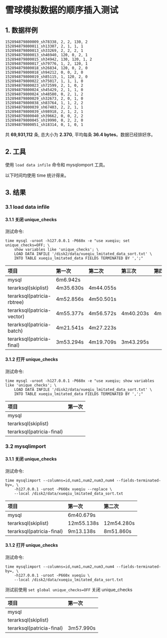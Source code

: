 # 雪球模拟数据的顺序插入测试

## 1. 数据样例

```
152894879800009_sh78338, 2, 2, 130, 2
152894879800011_sh13307, 2, 1, 1, 1
152894879800013_sh33269, 2, 2, 2, 1
152894879800013_sh46940, 120, 0, 2, 1
152894879800015_sh34942, 130, 120, 1, 2
152894879800017_sh79776, 1, 2, 120, 1
152894879800018_sh26834, 120, 0, 2, 0
152894879800018_sh94212, 0, 0, 2, 0
152894879800019_sh85115, 1, 120, 2, 0
152894879800022_sh75017, 1, 1, 1, 0
152894879800023_sh72599, 2, 1, 0, 2
152894879800024_sh45429, 2, 1, 1, 0
152894879800024_sh48580, 0, 2, 1, 2
152894879800029_sh32673, 2, 0, 1, 0
152894879800038_sh83764, 1, 1, 2, 2
152894879800039_sh67403, 2, 2, 1, 1
152894879800039_sh98918, 2, 1, 2, 1
152894879800040_sh39662, 0, 0, 2, 2
152894879800045_sh19990, 0, 2, 2, 0
152894879800051_sh18314, 0, 1, 0, 1
```

共 **69,931,112** 条, 总大小为 **2.37G**, 平均每条 **36.4 bytes**。数据已经排好序。

## 2. 工具

使用 ```load data infile``` 命令和 mysqlomport 工具。

以下时间均使用 time 统计得来。

## 3. 结果

### 3.1 load data infile

#### 3.1.1 关闭 unique_checks

测试命令:
```
time mysql -uroot -h127.0.0.1 -P660x -e "use xueqiu; set unique_checks=OFF; \
    show variables like 'unique_checks'; \
    LOAD DATA INFILE '/disk2/data/xueqiu_lmitated_data_sort.txt' \
    INTO TABLE xueqiu_lmitated_data FIELDS TERMINATED BY ',';"
```

| 项目 | 第一次 | 第二次 | 第三次 | 第四次 |
|:---|:-----|:-----|:-----|:-----|
| mysql                      | 6m6.942s  |           |           |           |
| terarksql(skiplist)        | 4m35.630s | 4m44.055s |           |           |
| terarksql(patricia-rbtree) | 4m52.856s | 4m50.501s |           |           |
| terarksql(patricia-vector) | 4m55.377s | 4m56.572s | 4m40.203s | 4m27.000s |
| terarksql(patricia-batch)  | 4m21.541s | 4m27.223s |           |           |
| terarksql(patricia-final)  | 3m53.294s | 4m19.709s | 3m43.295s |           |

#### 3.1.2 打开 unique_checks

测试命令:
```
time mysql -uroot -h127.0.0.1 -P660x -e "use xueqiu; show variables like 'unique_checks'; \
    LOAD DATA INFILE '/disk2/data/xueqiu_lmitated_data_sort.txt' \
    INTO TABLE xueqiu_lmitated_data FIELDS TERMINATED BY ',';"
```

| 项目 | 第一次 |
|:----|:------|
| mysql                     |
| terarksql(skiplist)       |
| terarksql(patricia-final) |

### 3.2 mysqlimport

#### 3.1.1 关闭 unique_checks

测试命令:
```
time mysqlimport --columns=id,num1,num2,num3,num4 --fields-terminated-by=, \
    -h127.0.0.1 -uroot -P660x xueqiu --replace \
    --local /disk2/data/xueqiu_lmitated_data_sort.txt
```
| 项目 | 第一次 | 第二次 |
|:----|:------|:------|
| mysql                     | 6m40.679s |
| terarksql(skiplist)       | 12m55.138s | 12m54.280s |
| terarksql(patricia-final) |  9m13.138s |  8m51.860s |

#### 3.1.2 打开 unique_checks

测试命令:
```
time mysqlimport --columns=id,num1,num2,num3,num4 --fields-terminated-by=, \
    -h127.0.0.1 -uroot -P660x xueqiu \
    --local /disk2/data/xueqiu_lmitated_data_sort.txt
```

测试前使用 ```set global unique_checks=OFF``` 关闭 unique_checks

| 项目 | 第一次 |
|:----|:------|
| mysql                     |
| terarksql(skiplist)       |
| terarksql(patricia-final) | 3m57.990s | 3m42.092s |
